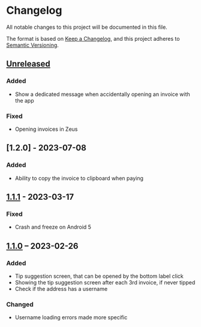 # Changelog

All notable changes to this project will be documented in this file.

The format is based on [Keep a Changelog](https://keepachangelog.com/en/1.0.0/),
and this project adheres to [Semantic Versioning](https://semver.org/spec/v2.0.0.html).

## [Unreleased]

### Added
- Show a dedicated message when accidentally opening an invoice with the app

### Fixed
- Opening invoices in Zeus

## [1.2.0] - 2023-07-08

### Added
- Ability to copy the invoice to clipboard when paying

## [1.1.1] - 2023-03-17

### Fixed
- Crash and freeze on Android 5

## [1.1.0] – 2023-02-26

### Added
- Tip suggestion screen, that can be opened by the bottom label click
- Showing the tip suggestion screen after each 3rd invoice, if never tipped
- Check if the address has a username

### Changed
- Username loading errors made more specific

[Unreleased]: https://github.com/Radiokot/ln-addr-to-invoice/compare/1.2.0(4)...HEAD
[1.1.1]: https://github.com/Radiokot/ln-addr-to-invoice/compare/1.1.1(3)...1.2.0(4)
[1.1.1]: https://github.com/Radiokot/ln-addr-to-invoice/compare/1.1.0(2)...1.1.1(3)
[1.1.0]: https://github.com/Radiokot/ln-addr-to-invoice/compare/1.0.0(1)...1.1.0(2)
